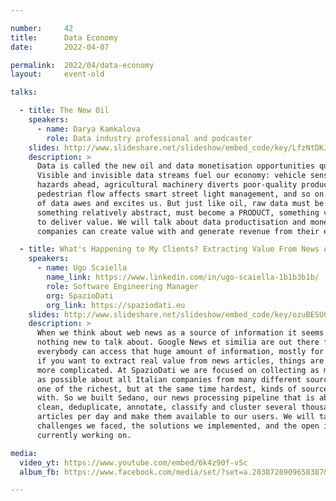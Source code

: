 ```yaml
---

number:     42
title:      Data Economy
date:       2022-04-07

permalink:  2022/04/data-economy
layout:     event-old

talks:

  - title: The New Oil
    speakers:
      - name: Darya Kamkalova
        role: Data industry professional and podcaster
    slides: http://www.slideshare.net/slideshow/embed_code/key/LfzNtDKJgcLQ61
    description: >
      Data is called the new oil and data monetisation opportunities quicken imagination.
      Visible and invisible data streams fuel our economy: vehicle sensors identify road
      hazards ahead, agricultural machinery diverts poor-quality produce from our tables,
      pedestrian flow affects smart street light management, and so on. The potential
      of data awes and excites us. But just like oil, raw data must be 'refined'. DATA,
      something relatively abstract, must become a PRODUCT, something very concrete,
      to deliver value. We will talk about data productisation and monetisation: how
      companies can create value with and generate revenue from their enterprise data.

  - title: What's Happening to My Clients? Extracting Value From News Articles
    speakers:
      - name: Ugo Scaiella
        name_link: https://www.linkedin.com/in/ugo-scaiella-1b1b3b1b/
        role: Software Engineering Manager
        org: SpazioDati
        org_link: https://spaziodati.eu
    slides: http://www.slideshare.net/slideshow/embed_code/key/ozuBESUClw8Ms
    description: >
      When we think about web news as a source of information it seems that there's
      nothing new to talk about. Google News et similia are out there for years and
      everybody can access that huge amount of information, mostly for free. However,
      if you want to extract real value from news articles, things are getting much
      more complicated. At SpazioDati we are focused on collecting as much information
      as possible about all Italian companies from many different sources and news is
      one of the richest, but at the same time hardest, kinds of sources we are dealing
      with. So we built Sedano, our news processing pipeline that is able to ingest,
      clean, deduplicate, annotate, classify and cluster several thousands of news
      articles per day and make them available to our users. We will talk about the
      challenges we faced, the solutions we implemented, and the open issues we are
      currently working on.

media:
  video_yt: https://www.youtube.com/embed/6k4z90f-vSc
  album_fb: https://www.facebook.com/media/set/?set=a.2038728909658387&type=3

---
```

